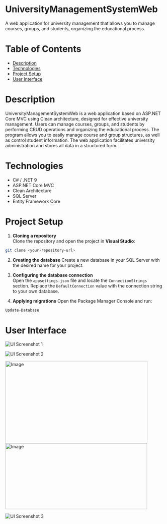 
# **UniversityManagementSystemWeb**

A web application for university management that allows you to manage courses, groups, and students, organizing the educational process.

# Table of Contents

- [Description](#description)
- [Technologies](#technologies)
- [Project Setup](#project-setup)
- [User Interface](#user-interface)

# Description

UniversityManagementSystemWeb is a web application based on ASP.NET Core MVC using Clean architecture, designed for effective university management. Users can manage courses, groups, and students by performing CRUD operations and organizing the educational process. The program allows you to easily manage course and group structures, as well as control student information. The web application facilitates university administration and stores all data in a structured form.

# Technologies

- C# / .NET 9
- ASP.NET Core MVC
- Clean Architecture
- SQL Server
- Entity Framework Core

# Project Setup

1. **Cloning a repository**  
Clone the repository and open the project in **Visual Studio**:
```bash
git clone <your-repository-url>
```

2. **Creating the database**
Create a new database in your SQL Server with the desired name for your project.

3. **Configuring the database connection**  
Open the `appsettings.json` file and locate the `ConnectionStrings` section. Replace the `DefaultConnection` value with the connection string to your own database.

4. **Applying migrations**
Open the Package Manager Console and run:
```bash
Update-Database
```

# User Interface

![UI Screenshot 1](https://github.com/user-attachments/assets/a885176a-7a44-4dcf-8d45-a1dead0f5f0f)

![UI Screenshot 2](https://github.com/user-attachments/assets/20f7f225-8595-4630-ae1e-01be4d006136)

<img width="452" height="261" alt="Image" src="https://github.com/user-attachments/assets/5866c339-1402-4645-82c8-82fc393ae455" /> <img width="451" height="209" alt="Image" src="https://github.com/user-attachments/assets/00c94909-bfaa-4b1d-af48-a618086be0db" />

![UI Screenshot 3](https://github.com/user-attachments/assets/871bddc0-fc32-4f11-9c66-a71965c5e380)

